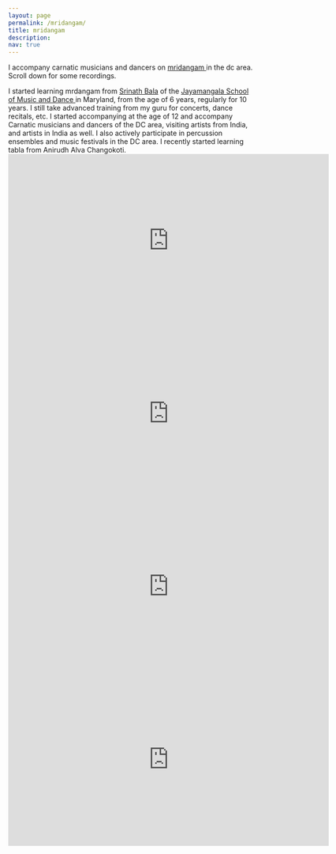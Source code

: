 ```yaml
---
layout: page
permalink: /mridangam/
title: mridangam
description:
nav: true
---
```



I accompany carnatic musicians and dancers on <a href="https://en.wikipedia.org/wiki/Mridangam"> mridangam </a> in the dc area. Scroll down for some recordings.


<div class="row justify-content-sm-center">
    <div class="col-sm-8 mt-3 mt-md-0">
        <img class="img-fluid rounded z-depth-1" src="{{ '/assets/img/m1.jpeg' | relative_url }}" alt="" title="example image"/>
    </div>
    <div class="col-sm-4 mt-3 mt-md-0">
         I started learning mrdangam from <a href="https://srinathlayam.com/?page_id=26">Srinath Bala</a> of the <a href = "https://jayamangala.org/" > Jayamangala School of Music and Dance </a> in Maryland, from the age of 6 years, regularly for 10 years.  I still take advanced training from my guru for concerts, dance recitals, etc.  I started accompanying at the age of 12 and accompany Carnatic musicians and dancers of the DC area, visiting artists from India, and artists in India as well. I also actively participate in percussion ensembles and music festivals in the DC area. I recently started learning tabla from Anirudh Alva Changokoti. 
    </div>
</div>



 <div class="row">
     <div class="col-sm mt-3 mt-md-0">
         <img class="img-fluid rounded z-depth-1" src="{{ '/assets/img/m2.png' | relative_url }}" alt="" title="example image"/>
     </div>
     <div class="col-sm mt-3 mt-md-0">
         <img class="img-fluid rounded z-depth-1" src="{{ '/assets/img/m4.png' | relative_url }}" alt="" title="example image"/>
     </div>
     <div class="col-sm mt-3 mt-md-0">
         <img class="img-fluid rounded z-depth-1" src="{{ '/assets/img/m3.png' | relative_url }}" alt="" title="example image"/>
     </div>
 </div>

<iframe width="650" height="350" src="https://www.youtube.com/embed/LVkN4HUqndE" title="YouTube video player" frameborder="0" allow="accelerometer; autoplay; clipboard-write; encrypted-media; gyroscope; picture-in-picture" allowfullscreen></iframe>


<iframe width="650" height="350" src="https://www.youtube.com/embed/hugrX5nFrG8" title="YouTube video player" frameborder="0" allow="accelerometer; autoplay; clipboard-write; encrypted-media; gyroscope; picture-in-picture" allowfullscreen></iframe>

<iframe width="650" height="350" src="https://www.youtube.com/embed/SQY-v7Ak-IY" title="YouTube video player" frameborder="0" allow="accelerometer; autoplay; clipboard-write; encrypted-media; gyroscope; picture-in-picture" allowfullscreen></iframe>

<iframe src="https://www.facebook.com/plugins/video.php?height=314&href=https%3A%2F%2Fwww.facebook.com%2Fsankaranetralayaomtrust%2Fvideos%2F682637332440559%2F&show_text=false&width=560&t=0" width="650" height="350" style="border:none;overflow:hidden" scrolling="no" frameborder="0" allowfullscreen="true" allow="autoplay; clipboard-write; encrypted-media; picture-in-picture; web-share" allowFullScreen="true"></iframe>
